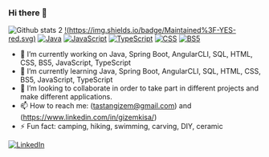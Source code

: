 ### Hi there 👋


![Github stats 2](https://github-readme-stats.vercel.app/api?username=gizot&show_icons=true&theme=radical)
[!(https://img.shields.io/badge/Maintained%3F-YES-red.svg)](https://bitbucket.org/lbesson/ansi-colors)
[![Java](https://img.shields.io/badge/Maintained%3F-YES-red.svg)](https://bitbucket.org/lbesson/ansi-colors)
[![JavaScript](https://img.shields.io/badge/Maintained%3F-YES-red.svg)](https://bitbucket.org/lbesson/ansi-colors)
[![TypeScript](https://img.shields.io/badge/Maintained%3F-YES-red.svg)](https://bitbucket.org/lbesson/ansi-colors)
[![CSS](https://img.shields.io/badge/Maintained%3F-YES-red.svg)](https://bitbucket.org/lbesson/ansi-colors)
[![BS5](https://img.shields.io/badge/Maintained%3F-YES-red.svg)](https://bitbucket.org/lbesson/ansi-colors)

- 🔭 I’m currently working on Java, Spring Boot, AngularCLI, SQL, HTML, CSS, BS5, JavaScript, TypeScript
- 🌱 I’m currently learning Java, Spring Boot, AngularCLI, SQL, HTML, CSS, BS5, JavaScript, TypeScript
- 👯 I’m looking to collaborate in order to take part in different projects and make different applications.
- 📫 How to reach me: (tastangizem@gmail.com) and (https://www.linkedin.com/in/gizemkisa/)
- ⚡ Fun fact: camping, hiking, swimming, carving, DIY, ceramic



[![LinkedIn](https://img.shields.io/badge/-Github-000?style=quare&labelColor=000&logo=Github&logoColor=white&link=link)](https://www.linkedin.com/in/gizemkisa/)  




